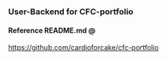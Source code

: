 ### User-Backend for CFC-portfolio


#### Reference README.md @

https://github.com/cardioforcake/cfc-portfolio
